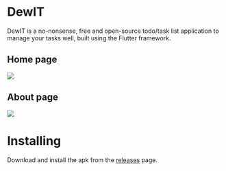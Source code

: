# DewIT

DewIT is a no-nonsense, free and open-source todo/task list application to manage your tasks well, built using the Flutter framework.

## Home page
<p>
<img src="https://upwork-usw2-prod-agora-file-storage.s3.us-west-2.amazonaws.com/profile/portfolio/thumbnail/8c397b8993dab1e45340ff4150106532?response-content-disposition=inline%3B%20filename%3D%22image_original%22%3B%20filename%2A%3Dutf-8%27%27image_original&X-Amz-Security-Token=IQoJb3JpZ2luX2VjEI7%2F%2F%2F%2F%2F%2F%2F%2F%2F%2FwEaCXVzLXdlc3QtMiJHMEUCICg4zcHaeTq6lnXCzYMELrNHsrdbkhZL5SCFzYaGxxQ5AiEAl9apSJiMBKa5Xr7D4%2BXFRlh6yDMfUTR06tZwKz7OOzYqzQQIVxAAGgw3Mzk5MzkxNzM4MTkiDNVU%2B8z9h6oV%2FofhfiqqBHV8rP6ubyH329EPeVOEoEuo%2FSqHFU9N3xwVmMR3asrgoTQZMoVeS5vkCeuGAcagYxV7fC0z8pyFi%2BmYK9zgub6HWXcJsRo80ddHNCmJ129eBtMgxuWyoMRNb7ixAfoM0zdlHu9RJbQwBlXdOYrBrG6jxbZc9qL5R1x02nt0Rej3vYTNhXjEPZ3jvWoqIbywAqjDgUSrSMHY5KjBsKqmh3wvNhLSv2vMlQ4TTlMeURxOA%2B8Vh21RRWMaWTwwBGBfx2cDemIy8gdzz2rSPvP0tRajFldrD%2F0atFBvtZOF1nQhDfxWOY5N8NngB3MHrX9qvtvWjxMxwV4lsvOrOhBXgtfj6i%2BB8UjnU1Zyv9xDmdNotoxHbSjPe%2Bj2yv6FglAa9LKymmXuZeS9wURxYLXWXhmv1IpkCMXDPOFS6o%2BY%2FR7YKrRsnyC2J53x6nrz2xHgr90N%2BpcB0CAg4YNE0kvOXi9c8SmLnYXwJEU21I5hILXKdn%2FWroca%2BxLBUjCAxL%2Bji2LBh2TymTfrQas%2BdCHMI9Jg9swXPIdtOWsT59h6lX%2BMLKgHgOGn523u%2FhyBvcqLInQ%2FgriEjL2Nkh8wTf6qz8jXmQvSiIkWrZflUUz2pSV%2Fe%2B9Z0K4gSaqj2OOOz5xAaiGwEedmKV0CDibOM1RwglWrWHZjlFaN%2BK4z7vARP08PD9lxLD6BJ3JIhuggmquzJP9hxsbh%2B9sUxN%2B5ocblNn4eaG7CqRsIzm4xMKfjjpoGOqcBLW7mXzDvmEJN5qxf8%2FTqXXA8i7cmjrWq%2BOEY4BGDyJlTLOHK%2B25RrpyeS%2FkogGeGhUtrsYN1wxissACqMkyMlPaEL7%2BekWDryJ%2FpBV%2F%2B3OdUHsQ9f3t%2BQBPF0viXy4q9kxO1jxkjwPDr0FDcSPLKe5Kx4%2FcEE3R%2BHvh0%2FMqyr57ylnOISadfL3h2s6Gx%2FDemwGUqECbf8F2%2F7sDYZVoDUxh062WQHGg%3D&X-Amz-Algorithm=AWS4-HMAC-SHA256&X-Amz-Date=20221010T080710Z&X-Amz-SignedHeaders=host&X-Amz-Expires=899&X-Amz-Credential=ASIA2YR6PYW5ZLJNSX6E%2F20221010%2Fus-west-2%2Fs3%2Faws4_request&X-Amz-Signature=77291f00a0478728653f7f37826ee519768293027e7c750703fde515e0d790e4" />

## About page
<img src="https://upwork-usw2-prod-agora-file-storage.s3.us-west-2.amazonaws.com/profile/portfolio/thumbnail/8ae63cd7c58d50adb7554f8001c25d29?response-content-disposition=inline%3B%20filename%3D%22image_original%22%3B%20filename%2A%3Dutf-8%27%27image_original&X-Amz-Security-Token=IQoJb3JpZ2luX2VjEI7%2F%2F%2F%2F%2F%2F%2F%2F%2F%2FwEaCXVzLXdlc3QtMiJHMEUCIQCQXvg7mLzhN0ZXuxis51DiPGJb8DX9OKGas1GanVQ2MQIgOOHP2t8JcbBNOp9yDnVEXLNtIghUtK2hIbT%2F6kIQ3%2FoqzQQIVxAAGgw3Mzk5MzkxNzM4MTkiDGam1MJeMkBFzWoHnyqqBAl6ENLBNW9fdZPZmTsy32dKchqB%2BKIqhq9dVbmXXfkbdhR8ELdIjYqMJr7LlDo0KmNk67C%2BxMTZDeYis3%2FM1QxZ3tVSSWnRPJiMDHg7XaLAC%2BtGrTJ46FoJyEFo0iPWoeWz%2BMS3f0fHFNb3tT%2FhnmDsemiEccnf6OEaGw3tzKkkfgDmNZkckrdlp8vbS3bcunGxbvpYXrK3ZVdXUYx8HZsKZrG37UI7%2BRVjXBT02l64O%2B0l4Eaza7T2GgTi5uVQbDNFa8Nrl34TErwD7pZBuhe2zdtsm34kkOlk1DU6wRe1UYW2ZLLB%2BKXXgiFqDGC5RXTymJzmoTaWNCsVs%2Bd3klkmZ9RnzU2%2BxPUJ66UlAzXcXwlWJhxYq3d%2BW7GSiFpyoN7%2Fgk0wwJHpwd57NDA1NvKScO%2FIYvEbs6m1nAyyTwk%2FZJGXIcSB10lPH1q5j%2Fq8I8NNdMrgcmLMIZmOYWPFCYCwovlLZzn0NjCZwleNlbqlJK9jcF9snwHw%2FfTDSoWMbAvxtDuumQbHe7Peilp%2BtK39fiLfxz1CbDcqBamXlmXIfM038ANfelCKQYwszA0GhW2W%2BD70jCV5Mc8f7Wxv1wJG7f7N3i0YyNgcn2ITEjdwg6qr%2Fd6hIYvtEW3yeFwgP%2BZ55uhzHDqNhGA%2BK%2BR2%2BhONewUcicC%2BYOQCK0%2FIfxySQ%2FLdo4fTUrDSQbANg3P5UQQRKigi7itGNoS%2BXR5zoF1d8oMf%2FwRyGJZpMLfgjpoGOqcBpXIR%2FkrvWm35%2BpqsDfDHpBvEKWSn0ymSEBqeef35EJ%2FhxxeacijUrwlzdWa1%2FfrR6nzzN1EZgDBvWG9ekOpNY37KqjpcciMrJJBGmoTcqLsz27rcFgUSpP1ZfBeUwZ9TE2rr4JaX%2BqFkppXLcJvD9SUB12%2FvD%2BOTgiIRqKM%2FB%2BdXZUahnilFxKmFV6Xo2oFUeBI79ornsQSFBtuglDwnMqc1lVEHHNE%3D&X-Amz-Algorithm=AWS4-HMAC-SHA256&X-Amz-Date=20221010T080903Z&X-Amz-SignedHeaders=host&X-Amz-Expires=900&X-Amz-Credential=ASIA2YR6PYW5U7VXEO4A%2F20221010%2Fus-west-2%2Fs3%2Faws4_request&X-Amz-Signature=9e56072fa491f49a655bf060c0426b40dbe5824d826163316e01241ed72205f5" />
</p>

# Installing
Download and install the apk from the [releases](https://github.com/schmeekygeek/flutter-todo/releases) page.
